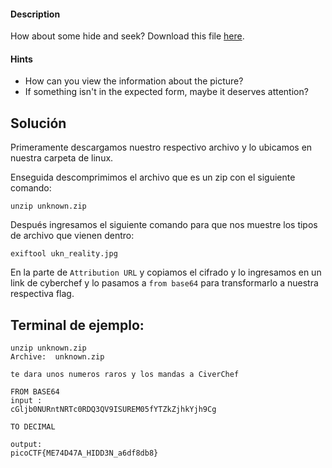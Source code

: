 #### Description

[](https://github.com/JazSparrow/Hacking-notes-2025/blob/main/Hacking-notes-2025/PicoCTF/Tarea%203%20-%20Forensic/06_CanYouSee.md#description)

How about some hide and seek? Download this file [here](https://artifacts.picoctf.net/c_titan/5/unknown.zip).

#### Hints

[](https://github.com/JazSparrow/Hacking-notes-2025/blob/main/Hacking-notes-2025/PicoCTF/Tarea%203%20-%20Forensic/06_CanYouSee.md#hints)

- How can you view the information about the picture?
- If something isn't in the expected form, maybe it deserves attention?

## Solución

[](https://github.com/JazSparrow/Hacking-notes-2025/blob/main/Hacking-notes-2025/PicoCTF/Tarea%203%20-%20Forensic/06_CanYouSee.md#soluci%C3%B3n)

Primeramente descargamos nuestro respectivo archivo y lo ubicamos en nuestra carpeta de linux.

Enseguida descomprimimos el archivo que es un zip con el siguiente comando:

`unzip unknown.zip`

Después ingresamos el siguiente comando para que nos muestre los tipos de archivo que vienen dentro:

`exiftool ukn_reality.jpg`

En la parte de `Attribution URL` y copiamos el cifrado y lo ingresamos en un link de cyberchef y lo pasamos a `from base64` para transformarlo a nuestra respectiva flag.

## Terminal de ejemplo:

[](https://github.com/JazSparrow/Hacking-notes-2025/blob/main/Hacking-notes-2025/PicoCTF/Tarea%203%20-%20Forensic/06_CanYouSee.md#terminal-de-ejemplo)

```
unzip unknown.zip
Archive:  unknown.zip

te dara unos numeros raros y los mandas a CiverChef

FROM BASE64 
input :
cGljb0NURntNRTc0RDQ3QV9ISUREM05fYTZkZjhkYjh9Cg

TO DECIMAL

output:
picoCTF{ME74D47A_HIDD3N_a6df8db8}
```
